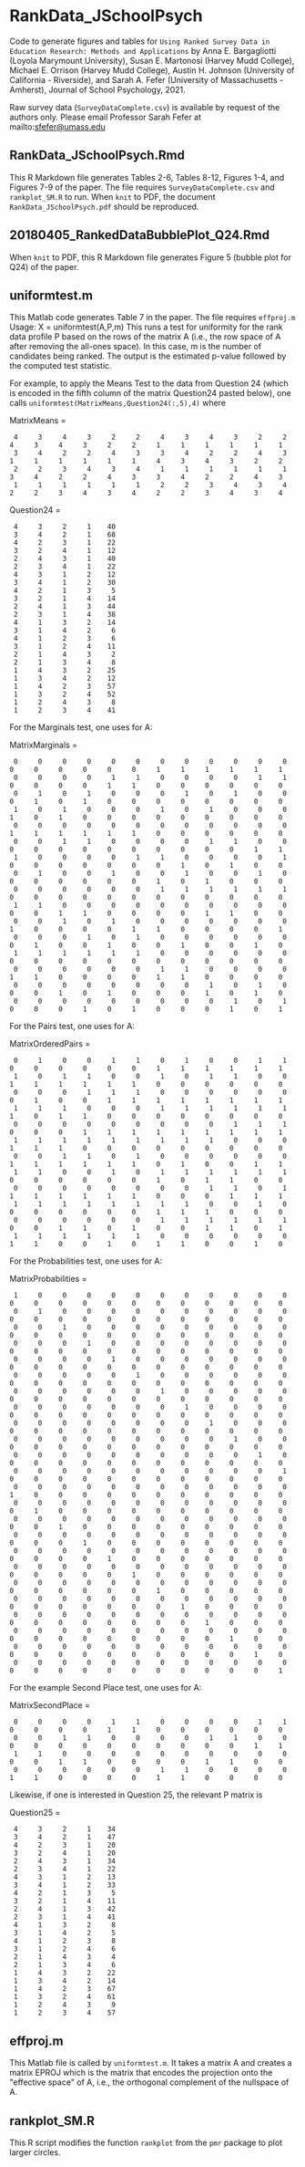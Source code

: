 # RankData_JSchoolPsych
Code to generate figures and tables for ``Using Ranked Survey Data in Education Research: Methods and Applications`` by Anna E. Bargagliotti (Loyola Marymount University), Susan E. Martonosi (Harvey Mudd College), Michael E. Orrison (Harvey Mudd College), Austin H. Johnson (University of California - Riverside), and Sarah A. Fefer (University of Massachusetts - Amherst), Journal of School Psychology, 2021.

Raw survey data (`SurveyDataComplete.csv`) is available by request of the authors only.  Please email Professor Sarah Fefer at mailto:sfefer@umass.edu  

## RankData_JSchoolPsych.Rmd
This R Markdown file generates Tables 2-6, Tables 8-12, Figures 1-4, and Figures 7-9 of the paper.  The file requires `SurveyDataComplete.csv` and `rankplot_SM.R` to run.  When `knit` to PDF, the document `RankData_JSchoolPsych.pdf` should be reproduced. 

## 20180405_RankedDataBubblePlot_Q24.Rmd
When `knit` to PDF, this R Markdown file generates Figure 5 (bubble plot for Q24) of the paper.

## uniformtest.m
This Matlab code generates Table 7 in the paper.  The file requires `effproj.m`
Usage:  X = uniformtest(A,P,m)
This runs a test for uniformity for the rank data profile P based on the rows of the matrix A (i.e., the row space of A after removing the all-ones space). In this case, m is the number of candidates being ranked. The output is the estimated p-value followed by the computed test statistic. 

For example, to apply the Means Test to the data from Question 24 (which is encoded in the fifth column of the matrix Question24 pasted below), one calls `uniformtest(MatrixMeans,Question24(:,5),4)`  where

MatrixMeans =

     4     3     4     3     2     2     4     3     4     3     2     2     4     3     4     3     2     2     1     1     1     1     1     1
     3     4     2     2     4     3     3     4     2     2     4     3     1     1     1     1     1     1     4     3     4     3     2     2
     2     2     3     4     3     4     1     1     1     1     1     1     3     4     2     2     4     3     3     4     2     2     4     3
     1     1     1     1     1     1     2     2     3     4     3     4     2     2     3     4     3     4     2     2     3     4     3     4
    
Question24 =

     4     3     2     1    40
     3     4     2     1    68
     4     2     3     1    22
     3     2     4     1    12
     2     4     3     1    40
     2     3     4     1    22
     4     3     1     2    12
     3     4     1     2    30
     4     2     1     3     5
     3     2     1     4    14
     2     4     1     3    44
     2     3     1     4    38
     4     1     3     2    14
     3     1     4     2     6
     4     1     2     3     6
     3     1     2     4    11
     2     1     4     3     2
     2     1     3     4     8
     1     4     3     2    25
     1     3     4     2    12
     1     4     2     3    57
     1     3     2     4    52
     1     2     4     3     8
     1     2     3     4    41
 
 For the Marginals test, one uses for A:
 
 MatrixMarginals =

     0     0     0     0     0     0     0     0     0     0     0     0     0     0     0     0     0     0     1     1     1     1     1     1
     0     0     0     0     1     1     0     0     0     0     1     1     0     0     0     0     1     1     0     0     0     0     0     0
     0     1     0     1     0     0     0     1     0     1     0     0     0     1     0     1     0     0     0     0     0     0     0     0
     1     0     1     0     0     0     1     0     1     0     0     0     1     0     1     0     0     0     0     0     0     0     0     0
     0     0     0     0     0     0     0     0     0     0     0     0     1     1     1     1     1     1     0     0     0     0     0     0
     0     0     1     1     0     0     0     0     1     1     0     0     0     0     0     0     0     0     0     0     0     0     1     1
     1     0     0     0     0     1     1     0     0     0     0     1     0     0     0     0     0     0     0     1     0     1     0     0
     0     1     0     0     1     0     0     1     0     0     1     0     0     0     0     0     0     0     1     0     1     0     0     0
     0     0     0     0     0     0     1     1     1     1     1     1     0     0     0     0     0     0     0     0     0     0     0     0
     1     1     0     0     0     0     0     0     0     0     0     0     0     0     1     1     0     0     0     0     1     1     0     0
     0     0     1     0     1     0     0     0     0     0     0     0     1     0     0     0     0     1     1     0     0     0     0     1
     0     0     0     1     0     1     0     0     0     0     0     0     0     1     0     0     1     0     0     1     0     0     1     0
     1     1     1     1     1     1     0     0     0     0     0     0     0     0     0     0     0     0     0     0     0     0     0     0
     0     0     0     0     0     0     1     1     0     0     0     0     1     1     0     0     0     0     1     1     0     0     0     0
     0     0     0     0     0     0     0     0     1     0     1     0     0     0     1     0     1     0     0     0     1     0     1     0
     0     0     0     0     0     0     0     0     0     1     0     1     0     0     0     1     0     1     0     0     0     1     0     1

For the Pairs test, one uses for A:

MatrixOrderedPairs =

     0     1     0     0     1     1     0     1     0     0     1     1     0     0     0     0     0     0     1     1     1     1     1     1
     1     0     1     1     0     0     1     0     1     1     0     0     1     1     1     1     1     1     0     0     0     0     0     0
     0     0     0     1     1     1     0     0     0     0     0     0     0     1     0     0     1     1     1     1     1     1     1     1
     1     1     1     0     0     0     1     1     1     1     1     1     1     0     1     1     0     0     0     0     0     0     0     0
     0     0     0     0     0     0     0     0     0     1     1     1     0     0     0     1     1     1     1     1     1     1     1     1
     1     1     1     1     1     1     1     1     1     0     0     0     1     1     1     0     0     0     0     0     0     0     0     0
     0     0     1     1     0     1     0     0     0     0     0     0     1     1     1     1     1     1     0     1     0     0     1     1
     1     1     0     0     1     0     1     1     1     1     1     1     0     0     0     0     0     0     1     0     1     1     0     0
     0     0     0     0     0     0     0     0     1     1     0     1     1     1     1     1     1     1     0     0     0     1     1     1
     1     1     1     1     1     1     1     1     0     0     1     0     0     0     0     0     0     0     1     1     1     0     0     0
     0     0     0     0     0     0     1     1     1     1     1     1     0     0     1     1     0     1     0     0     1     1     0     1
     1     1     1     1     1     1     0     0     0     0     0     0     1     1     0     0     1     0     1     1     0     0     1     0

For the Probabilities test, one uses for A:

MatrixProbabilities =

     1     0     0     0     0     0     0     0     0     0     0     0     0     0     0     0     0     0     0     0     0     0     0     0
     0     1     0     0     0     0     0     0     0     0     0     0     0     0     0     0     0     0     0     0     0     0     0     0
     0     0     1     0     0     0     0     0     0     0     0     0     0     0     0     0     0     0     0     0     0     0     0     0
     0     0     0     1     0     0     0     0     0     0     0     0     0     0     0     0     0     0     0     0     0     0     0     0
     0     0     0     0     1     0     0     0     0     0     0     0     0     0     0     0     0     0     0     0     0     0     0     0
     0     0     0     0     0     1     0     0     0     0     0     0     0     0     0     0     0     0     0     0     0     0     0     0
     0     0     0     0     0     0     1     0     0     0     0     0     0     0     0     0     0     0     0     0     0     0     0     0
     0     0     0     0     0     0     0     1     0     0     0     0     0     0     0     0     0     0     0     0     0     0     0     0
     0     0     0     0     0     0     0     0     1     0     0     0     0     0     0     0     0     0     0     0     0     0     0     0
     0     0     0     0     0     0     0     0     0     1     0     0     0     0     0     0     0     0     0     0     0     0     0     0
     0     0     0     0     0     0     0     0     0     0     1     0     0     0     0     0     0     0     0     0     0     0     0     0
     0     0     0     0     0     0     0     0     0     0     0     1     0     0     0     0     0     0     0     0     0     0     0     0
     0     0     0     0     0     0     0     0     0     0     0     0     1     0     0     0     0     0     0     0     0     0     0     0
     0     0     0     0     0     0     0     0     0     0     0     0     0     1     0     0     0     0     0     0     0     0     0     0
     0     0     0     0     0     0     0     0     0     0     0     0     0     0     1     0     0     0     0     0     0     0     0     0
     0     0     0     0     0     0     0     0     0     0     0     0     0     0     0     1     0     0     0     0     0     0     0     0
     0     0     0     0     0     0     0     0     0     0     0     0     0     0     0     0     1     0     0     0     0     0     0     0
     0     0     0     0     0     0     0     0     0     0     0     0     0     0     0     0     0     1     0     0     0     0     0     0
     0     0     0     0     0     0     0     0     0     0     0     0     0     0     0     0     0     0     1     0     0     0     0     0
     0     0     0     0     0     0     0     0     0     0     0     0     0     0     0     0     0     0     0     1     0     0     0     0
     0     0     0     0     0     0     0     0     0     0     0     0     0     0     0     0     0     0     0     0     1     0     0     0
     0     0     0     0     0     0     0     0     0     0     0     0     0     0     0     0     0     0     0     0     0     1     0     0
     0     0     0     0     0     0     0     0     0     0     0     0     0     0     0     0     0     0     0     0     0     0     1     0
     0     0     0     0     0     0     0     0     0     0     0     0     0     0     0     0     0     0     0     0     0     0     0     1

For the example Second Place test, one uses for A:

MatrixSecondPlace =

     0     0     0     0     1     1     0     0     0     0     1     1     0     0     0     0     1     1     0     0     0     0     0     0
     0     0     1     1     0     0     0     0     1     1     0     0     0     0     0     0     0     0     0     0     0     0     1     1
     1     1     0     0     0     0     0     0     0     0     0     0     0     0     1     1     0     0     0     0     1     1     0     0
     0     0     0     0     0     0     1     1     0     0     0     0     1     1     0     0     0     0     1     1     0     0     0     0

Likewise, if one is interested in Question 25, the relevant P matrix is

Question25 =

     4     3     2     1    34
     3     4     2     1    47
     4     2     3     1    20
     3     2     4     1    20
     2     4     3     1    34
     2     3     4     1    22
     4     3     1     2    13
     3     4     1     2    33
     4     2     1     3     5
     3     2     1     4    11
     2     4     1     3    42
     2     3     1     4    41
     4     1     3     2     8
     3     1     4     2     5
     4     1     2     3     8
     3     1     2     4     6
     2     1     4     3     4
     2     1     3     4     6
     1     4     3     2    22
     1     3     4     2    14
     1     4     2     3    67
     1     3     2     4    61
     1     2     4     3     9
     1     2     3     4    57


## effproj.m
This Matlab file is called by `uniformtest.m`.  It takes a matrix A and creates a matrix EPROJ which is the matrix that encodes the projection onto the "effective space" of A, i.e., the orthogonal complement of the nullspace of A.  

## rankplot_SM.R
This R script modifies the function `rankplot` from the `pmr` package to plot larger circles.
